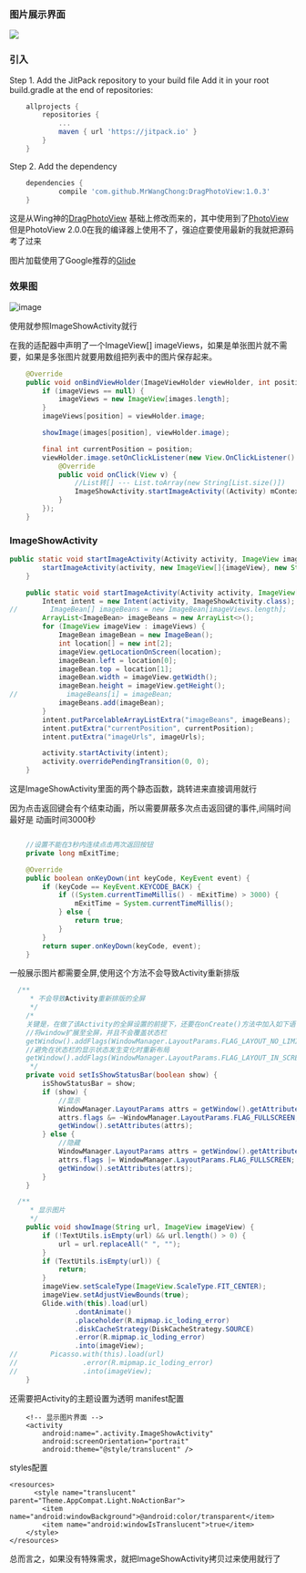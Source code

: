 ### 图片展示界面

[![](https://jitpack.io/v/MrWangChong/DragPhotoView.svg)](https://jitpack.io/#MrWangChong/DragPhotoView)
### 引入
Step 1. Add the JitPack repository to your build file Add it in your root build.gradle at the end of repositories:
```gradle
	allprojects {
		repositories {
			...
			maven { url 'https://jitpack.io' }
		}
	}
```
Step 2. Add the dependency
```gradle
	dependencies {
	        compile 'com.github.MrWangChong:DragPhotoView:1.0.3'
	}
```


这是从Wing神的[DragPhotoView](https://github.com/githubwing/DragPhotoView)  基础上修改而来的，其中使用到了[PhotoView](https://github.com/chrisbanes/PhotoView)
但是PhotoView 2.0.0在我的编译器上使用不了，强迫症要使用最新的我就把源码考了过来


图片加载使用了Google推荐的[Glide](https://github.com/bumptech/glide)

### 效果图

![image](https://github.com/MrWangChong/DragPhotoView/blob/master/image/imageshow.gif)

使用就参照ImageShowActivity就行

在我的适配器中声明了一个ImageView[] imageViews，如果是单张图片就不需要，如果是多张图片就要用数组把列表中的图片保存起来。
```java
    @Override
    public void onBindViewHolder(ImageViewHolder viewHolder, int position) {
        if (imageViews == null) {
            imageViews = new ImageView[images.length];
        }
        imageViews[position] = viewHolder.image;

        showImage(images[position], viewHolder.image);

        final int currentPosition = position;
        viewHolder.image.setOnClickListener(new View.OnClickListener() {
            @Override
            public void onClick(View v) {
                //List转[] --- List.toArray(new String[List.size()])
                ImageShowActivity.startImageActivity((Activity) mContext, imageViews, images, currentPosition);
            }
        });
    }
```

### ImageShowActivity

```java
public static void startImageActivity(Activity activity, ImageView imageView, String imageUrl) {
        startImageActivity(activity, new ImageView[]{imageView}, new String[]{imageUrl}, 0);
    }

    public static void startImageActivity(Activity activity, ImageView[] imageViews, String[] imageUrls, int currentPosition) {
        Intent intent = new Intent(activity, ImageShowActivity.class);
//        ImageBean[] imageBeans = new ImageBean[imageViews.length];
        ArrayList<ImageBean> imageBeans = new ArrayList<>();
        for (ImageView imageView : imageViews) {
            ImageBean imageBean = new ImageBean();
            int location[] = new int[2];
            imageView.getLocationOnScreen(location);
            imageBean.left = location[0];
            imageBean.top = location[1];
            imageBean.width = imageView.getWidth();
            imageBean.height = imageView.getHeight();
//            imageBeans[i] = imageBean;
            imageBeans.add(imageBean);
        }
        intent.putParcelableArrayListExtra("imageBeans", imageBeans);
        intent.putExtra("currentPosition", currentPosition);
        intent.putExtra("imageUrls", imageUrls);

        activity.startActivity(intent);
        activity.overridePendingTransition(0, 0);
    }
```
这是ImageShowActivity里面的两个静态函数，跳转进来直接调用就行

因为点击返回键会有个结束动画，所以需要屏蔽多次点击返回键的事件,间隔时间最好是 动画时间3000秒
```java

    //设置不能在3秒内连续点击两次返回按钮
    private long mExitTime;

    @Override
    public boolean onKeyDown(int keyCode, KeyEvent event) {
        if (keyCode == KeyEvent.KEYCODE_BACK) {
            if ((System.currentTimeMillis() - mExitTime) > 3000) {
                mExitTime = System.currentTimeMillis();
            } else {
                return true;
            }
        }
        return super.onKeyDown(keyCode, event);
    }
```
一般展示图片都需要全屏,使用这个方法不会导致Activity重新排版
```java
  /**
     * 不会导致Activity重新排版的全屏
     */
    /*
    关键是，在做了该Activity的全屏设置的前提下，还要在onCreate()方法中加入如下语句：
    //将window扩展至全屏，并且不会覆盖状态栏
    getWindow().addFlags(WindowManager.LayoutParams.FLAG_LAYOUT_NO_LIMITS);
    //避免在状态栏的显示状态发生变化时重新布局
    getWindow().addFlags(WindowManager.LayoutParams.FLAG_LAYOUT_IN_SCREEN);
     */
    private void setIsShowStatusBar(boolean show) {
        isShowStatusBar = show;
        if (show) {
            //显示
            WindowManager.LayoutParams attrs = getWindow().getAttributes();
            attrs.flags &= ~WindowManager.LayoutParams.FLAG_FULLSCREEN;
            getWindow().setAttributes(attrs);
        } else {
            //隐藏
            WindowManager.LayoutParams attrs = getWindow().getAttributes();
            attrs.flags |= WindowManager.LayoutParams.FLAG_FULLSCREEN;
            getWindow().setAttributes(attrs);
        }
    }

```
```java
  /**
     * 显示图片
     */
    public void showImage(String url, ImageView imageView) {
        if (!TextUtils.isEmpty(url) && url.length() > 0) {
            url = url.replaceAll(" ", "");
        }
        if (TextUtils.isEmpty(url)) {
            return;
        }
        imageView.setScaleType(ImageView.ScaleType.FIT_CENTER);
        imageView.setAdjustViewBounds(true);
        Glide.with(this).load(url)
                .dontAnimate()
                .placeholder(R.mipmap.ic_loding_error)
                .diskCacheStrategy(DiskCacheStrategy.SOURCE)
                .error(R.mipmap.ic_loding_error)
                .into(imageView);
//        Picasso.with(this).load(url)
//                .error(R.mipmap.ic_loding_error)
//                .into(imageView);
    }
```
还需要把Activity的主题设置为透明
manifest配置
```
    <!-- 显示图片界面 -->
    <activity
        android:name=".activity.ImageShowActivity"
        android:screenOrientation="portrait"
        android:theme="@style/translucent" />
```
styles配置
```
<resources>
      <style name="translucent" parent="Theme.AppCompat.Light.NoActionBar">
        <item name="android:windowBackground">@android:color/transparent</item>
        <item name="android:windowIsTranslucent">true</item>
    </style>
</resources>
```

总而言之，如果没有特殊需求，就把ImageShowActivity拷贝过来使用就行了
